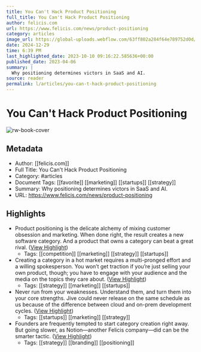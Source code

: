 ```yaml
---
title: You Can't Hack Product Positioning
full_title: You Can't Hack Product Positioning
author: felicis.com
url: https://www.felicis.com/news/product-positioning
category: articles
image_url: https://global-uploads.webflow.com/63ff802a284f64e789752d0d/644ff7ca8f09400850b7566b_Category%20representation.jpg
date: 2024-12-29
time: 6:39 PM
last_highlighted_date: 2023-10-10 09:16:22.585636+00:00
published_date: 2023-04-06
summary: |
  Why positioning determines victors in SaaS and AI.
source: reader
permalink: l/articles/you-can-t-hack-product-positioning
---
```

# You Can't Hack Product Positioning

![rw-book-cover](https://global-uploads.webflow.com/63ff802a284f64e789752d0d/644ff7ca8f09400850b7566b_Category%20representation.jpg)

## Metadata
- Author: [[felicis.com]]
- Full Title: You Can't Hack Product Positioning
- Category: #articles
- Document Tags: [[favorite]] [[marketing]] [[startups]] [[strategy]] 
- Summary: Why positioning determines victors in SaaS and AI.
- URL: https://www.felicis.com/news/product-positioning

## Highlights
- Product positioning is the delicate alchemy of mixing customer obsession and marketing. When done right, the result creates a new software category. And a product that owns a category can beat a great rival. ([View Highlight](https://read.readwise.io/read/01h2fmgmhf7cxay8g77ffwh331))
    - Tags: [[competition]] [[marketing]] [[strategy]] [[startups]] 
- Creating a category in a hot market requires a multi-pronged effort and a willing spokesperson. You won’t get traction if you’re just selling your own product, though; you have to engage with your audience and the media on the topics they care about. ([View Highlight](https://read.readwise.io/read/01h2fmj42zsmtgkbpqsqcy5yyg))
    - Tags: [[strategy]] [[marketing]] [[startups]] 
- Never run from your weaknesses. Understand them, and turn them into your core strengths. Jive could never release on the same schedule as us because of the difference between cloud and on-prem development cycles. ([View Highlight](https://read.readwise.io/read/01h2fmm1hnczqp6nbmvqnqjw6n))
    - Tags: [[startups]] [[marketing]] [[strategy]] 
- Founders are frequently tempted to start category creation right away. But going slower, as Notion—another Felicis company—did can be the smarter tactic. ([View Highlight](https://read.readwise.io/read/01hccdyzm9wjrczz8vst7ngwkk))
    - Tags: [[strategy]] [[branding]] [[positioning]] 


